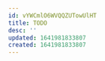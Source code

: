 ```yaml
---
id: vYWCmlO6WVQQZUTowUlHT
title: TODO
desc: ''
updated: 1641981833807
created: 1641981833807
---
```


